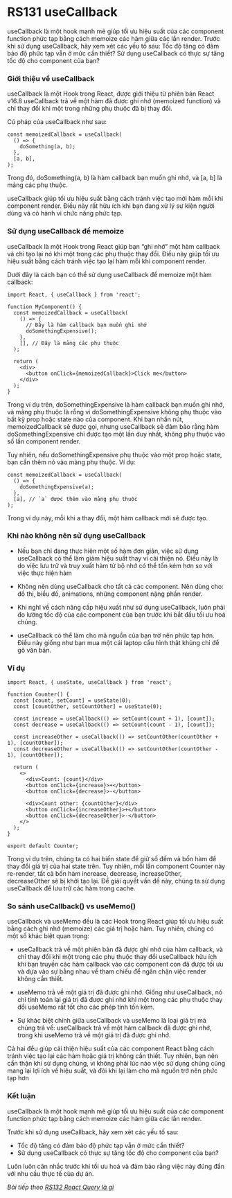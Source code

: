 # RS131 useCallback

useCallback là một hook mạnh mẽ giúp tối ưu hiệu suất của các component function phức tạp bằng cách memoize các hàm giữa các lần render. Trước khi sử dụng useCallback, hãy xem xét các yếu tố sau: Tốc độ tăng có đảm bảo độ phức tạp vẫn ở mức cần thiết? Sử dụng useCallback có thực sự tăng tốc độ cho component của bạn?

### Giới thiệu về useCallback

useCallback là một Hook trong React, được giới thiệu từ phiên bản React v16.8 useCallback trả về một hàm đã được ghi nhớ (memoized function) và chỉ thay đổi khi một trong những phụ thuộc đã bị thay đổi.

Cú pháp của useCallback như sau:

```
const memoizedCallback = useCallback(
  () => {
    doSomething(a, b);
  },
  [a, b],
);
```

Trong đó, doSomething(a, b) là hàm callback bạn muốn ghi nhớ, và [a, b] là mảng các phụ thuộc.

useCallback giúp tối ưu hiệu suất bằng cách tránh việc tạo mới hàm mỗi khi component render. Điều này rất hữu ích khi bạn đang xử lý sự kiện người dùng và có hành vi chức năng phức tạp.

### Sử dụng useCallback để memoize

useCallback là một Hook trong React giúp bạn “ghi nhớ” một hàm callback và chỉ tạo lại nó khi một trong các phụ thuộc thay đổi. Điều này giúp tối ưu hiệu suất bằng cách tránh việc tạo lại hàm mỗi khi component render.

Dưới đây là cách bạn có thể sử dụng useCallback để memoize một hàm callback:

```
import React, { useCallback } from 'react';

function MyComponent() {
  const memoizedCallback = useCallback(
    () => {
      // Đây là hàm callback bạn muốn ghi nhớ
      doSomethingExpensive();
    },
    [], // Đây là mảng các phụ thuộc
  );

  return (
    <div>
      <button onClick={memoizedCallback}>Click me</button>
    </div>
  );
}
```

Trong ví dụ trên, doSomethingExpensive là hàm callback bạn muốn ghi nhớ, và mảng phụ thuộc là rỗng vì doSomethingExpensive không phụ thuộc vào bất kỳ prop hoặc state nào của component. Khi bạn nhấn nút, memoizedCallback sẽ được gọi, nhưng useCallback sẽ đảm bảo rằng hàm doSomethingExpensive chỉ được tạo một lần duy nhất, không phụ thuộc vào số lần component render.

Tuy nhiên, nếu doSomethingExpensive phụ thuộc vào một prop hoặc state, bạn cần thêm nó vào mảng phụ thuộc. Ví dụ:

```
const memoizedCallback = useCallback(
  () => {
    doSomethingExpensive(a);
  },
  [a], // `a` được thêm vào mảng phụ thuộc
);
```

Trong ví dụ này, mỗi khi a thay đổi, một hàm callback mới sẽ được tạo.

### Khi nào không nên sử dụng useCallback

- Nếu bạn chỉ đang thực hiện một số hàm đơn giản, việc sử dụng useCallback có thể làm giảm hiệu suất thay vì cải thiện nó. Điều này là do việc lưu trữ và truy xuất hàm từ bộ nhớ có thể tốn kém hơn so với việc thực hiện hàm

- Không nên dùng useCallback cho tất cả các component. Nên dùng cho: đồ thị, biểu đồ, animations, những component nặng phần render.

- Khi nghĩ về cách nâng cấp hiệu xuất như sử dụng useCallback, luôn phải đo lường tốc độ của các component của bạn trước khi bắt đầu tối ưu hoá chúng.

- useCallback có thể làm cho mã nguồn của bạn trở nên phức tạp hơn. Điều này giống như bạn mua một cái laptop cấu hình thật khủng chỉ để gõ văn bản.

### Ví dụ

```
import React, { useState, useCallback } from 'react';

function Counter() {
  const [count, setCount] = useState(0);
  const [countOther, setCountOther] = useState(0);

  const increase = useCallback(() => setCount(count + 1), [count]);
  const decrease = useCallback(() => setCount(count - 1), [count]);

  const increaseOther = useCallback(() => setCountOther(countOther + 1), [countOther]);
  const decreaseOther = useCallback(() => setCountOther(countOther - 1), [countOther]);

  return (
    <>
      <div>Count: {count}</div>
      <button onClick={increase}>+</button>
      <button onClick={decrease}>-</button>

      <div>Count other: {countOther}</div>
      <button onClick={increaseOther}>+</button>
      <button onClick={decreaseOther}>-</button>
    </>
  );
}

export default Counter;
```

Trong ví dụ trên, chúng ta có hai biến state để giữ số đếm và bốn hàm để thay đổi giá trị của hai state trên. Tuy nhiên, mỗi lần component Counter này re-render, tất cả bốn hàm increase, decrease, increaseOther, decreaseOther sẽ bị khởi tạo lại. Để giải quyết vấn đề này, chúng ta sử dụng useCallback để lưu trữ các hàm trong cache.

### So sánh useCallback() vs useMemo()

useCallback và useMemo đều là các Hook trong React giúp tối ưu hiệu suất bằng cách ghi nhớ (memoize) các giá trị hoặc hàm. Tuy nhiên, chúng có một số khác biệt quan trọng:

- useCallback trả về một phiên bản đã được ghi nhớ của hàm callback, và chỉ thay đổi khi một trong các phụ thuộc thay đổi useCallback hữu ích khi bạn truyền các hàm callback vào các component con đã được tối ưu và dựa vào sự bằng nhau về tham chiếu để ngăn chặn việc render không cần thiết.

- useMemo trả về một giá trị đã được ghi nhớ. Giống như useCallback, nó chỉ tính toán lại giá trị đã được ghi nhớ khi một trong các phụ thuộc thay đổi useMemo rất tốt cho các phép tính tốn kém.

- Sự khác biệt chính giữa useCallback và useMemo là loại giá trị mà chúng trả về: useCallback trả về một hàm callback đã được ghi nhớ, trong khi useMemo trả về một giá trị đã được ghi nhớ.

Cả hai đều giúp cải thiện hiệu suất của các component React bằng cách tránh việc tạo lại các hàm hoặc giá trị không cần thiết. Tuy nhiên, bạn nên cẩn thận khi sử dụng chúng, vì không phải lúc nào việc sử dụng chúng cũng mang lại lợi ích về hiệu suất, và đôi khi lại làm cho mã nguồn trở nên phức tạp hơn

### Kết luận

useCallback là một hook mạnh mẽ giúp tối ưu hiệu suất của các component function phức tạp bằng cách memoize các hàm giữa các lần render.

Trước khi sử dụng useCallback, hãy xem xét các yếu tố sau:

- Tốc độ tăng có đảm bảo độ phức tạp vẫn ở mức cần thiết?
- Sử dụng useCallback có thực sự tăng tốc độ cho component của bạn?

Luôn luôn cân nhắc trước khi tối ưu hoá và đảm bảo rằng việc này đúng đắn với nhu cầu thực tế của dự án.


*Bài tiếp theo [RS132 React Query là gì](/lesson/session/session_132_reactQuery.md)*